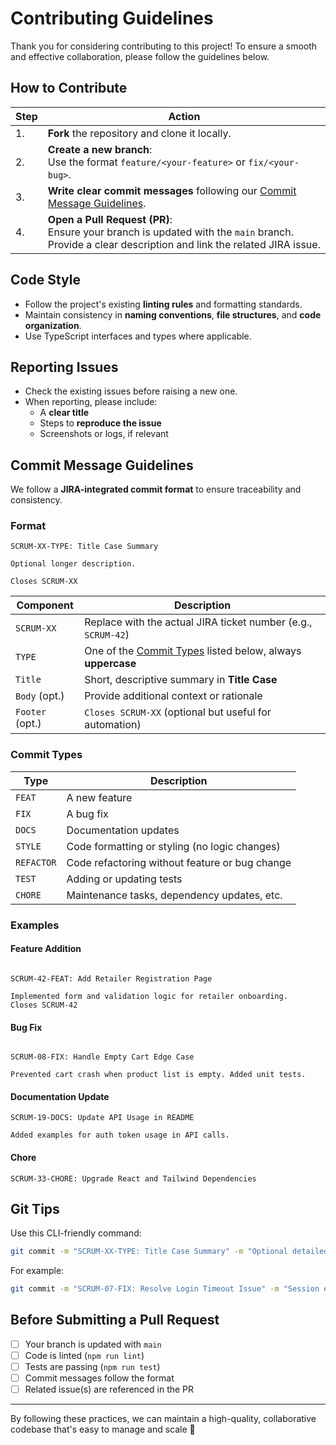 # Contributing Guidelines

Thank you for considering contributing to this project! To ensure a smooth and effective collaboration, please follow the guidelines below.

## How to Contribute

| Step | Action                                                                                                                                              |
| ---- | --------------------------------------------------------------------------------------------------------------------------------------------------- |
| 1.   | **Fork** the repository and clone it locally.                                                                                                       |
| 2.   | **Create a new branch**:<br>Use the format `feature/<your-feature>` or `fix/<your-bug>`.                                                            |
| 3.   | **Write clear commit messages** following our [Commit Message Guidelines](#-commit-message-guidelines).                                             |
| 4.   | **Open a Pull Request (PR)**:<br>Ensure your branch is updated with the `main` branch. Provide a clear description and link the related JIRA issue. |

## Code Style
- Follow the project's existing **linting rules** and formatting standards.
- Maintain consistency in **naming conventions**, **file structures**, and **code organization**.
- Use TypeScript interfaces and types where applicable.

## Reporting Issues
- Check the existing issues before raising a new one.
- When reporting, please include:
  - A **clear title**
  - Steps to **reproduce the issue**
  - Screenshots or logs, if relevant

## Commit Message Guidelines
We follow a **JIRA-integrated commit format** to ensure traceability and consistency.
### Format
```
SCRUM-XX-TYPE: Title Case Summary

Optional longer description.

Closes SCRUM-XX
```

| Component       | Description                                                                  |
| --------------- | ---------------------------------------------------------------------------- |
| `SCRUM-XX`      | Replace with the actual JIRA ticket number (e.g., `SCRUM-42`)                |
| `TYPE`          | One of the [Commit Types](#-commit-types) listed below, always **uppercase** |
| `Title`         | Short, descriptive summary in **Title Case**                                 |
| `Body` (opt.)   | Provide additional context or rationale                                      |
| `Footer` (opt.) | `Closes SCRUM-XX` (optional but useful for automation)                       |

### Commit Types

| Type       | Description                                    |
| ---------- | ---------------------------------------------- |
| `FEAT`     | A new feature                                  |
| `FIX`      | A bug fix                                      |
| `DOCS`     | Documentation updates                          |
| `STYLE`    | Code formatting or styling (no logic changes)  |
| `REFACTOR` | Code refactoring without feature or bug change |
| `TEST`     | Adding or updating tests                       |
| `CHORE`    | Maintenance tasks, dependency updates, etc.    |

### Examples

#### Feature Addition

```

SCRUM-42-FEAT: Add Retailer Registration Page

Implemented form and validation logic for retailer onboarding.
Closes SCRUM-42

```

#### Bug Fix

```

SCRUM-08-FIX: Handle Empty Cart Edge Case

Prevented cart crash when product list is empty. Added unit tests.

```

#### Documentation Update
```
SCRUM-19-DOCS: Update API Usage in README

Added examples for auth token usage in API calls.
```

#### Chore
```
SCRUM-33-CHORE: Upgrade React and Tailwind Dependencies
```
## Git Tips
Use this CLI-friendly command:
```bash
git commit -m "SCRUM-XX-TYPE: Title Case Summary" -m "Optional detailed description"
```

For example:
```bash
git commit -m "SCRUM-07-FIX: Resolve Login Timeout Issue" -m "Session expired due to inactive refresh token. Added middleware to renew tokens."
```

## Before Submitting a Pull Request

- [ ] Your branch is updated with `main`
- [ ] Code is linted (`npm run lint`)
- [ ] Tests are passing (`npm run test`)
- [ ] Commit messages follow the format
- [ ] Related issue(s) are referenced in the PR

---

By following these practices, we can maintain a high-quality, collaborative codebase that's easy to manage and scale 🚀
